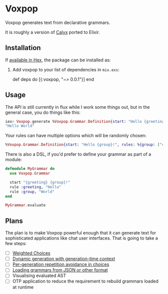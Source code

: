 # Voxpop

Voxpop generates text from declarative grammars.

It is roughly a version of [Calyx](https://github.com/maetl/calyx) ported to Elixir.

## Installation

If [available in Hex](https://hex.pm/docs/publish), the package can be installed as:

  1. Add voxpop to your list of dependencies in `mix.exs`:

        def deps do
          [{:voxpop, "~> 0.0.1"}]
        end

## Usage

The API is still currently in flux while I work some things out, but in the general
case, you do things like this:

```elixir
iex> Voxpop.generate %Voxpop.Grammar.Definition{start: "Hello {greeting}!", rules: %{greeting: "world"}}
"Hello World"
```

Your rules can have multiple options which will be randomly chosen:

```elixir
%Voxpop.Grammar.Definition{start: "Hello {group}!", rules: %{group: ["comrades", "folks", "friends"]}}
```

There is also a DSL, if you'd prefer to define your grammar as part of a module:

```elixir
defmodule MyGrammar do
  use Voxpop.Grammar

  start "{greeting} {group}!"
  rule :greeting, "Hello"
  rule :group, "World"
end

MyGrammar.evaluate
```

## Plans
The plan is to make Voxpop powerful enough that it can generate text for
sophisticated applications like chat user interfaces. That is going to take a
few steps:

 - [ ] [Weighted Choices][weighted]
 - [ ] [Dynamic generation with generation-time context][dynamic generation]
 - [ ] [Per-generation repetition avoidance in choices][repetition avoidance]
 - [ ] [Loading grammars from JSON or other format][load grammars]
 - [ ] Visualising evaluated AST
 - [ ] OTP application to reduce the requirement to rebuild grammars loaded at runtime

 [weighted]: https://github.com/zovafit/voxpop/issues/2
 [dynamic generation]: https://github.com/zovafit/voxpop/issues/4
 [repetition avoidance]: https://github.com/zovafit/voxpop/issues/5
 [load grammars]: https://github.com/zovafit/voxpop/issues/6
